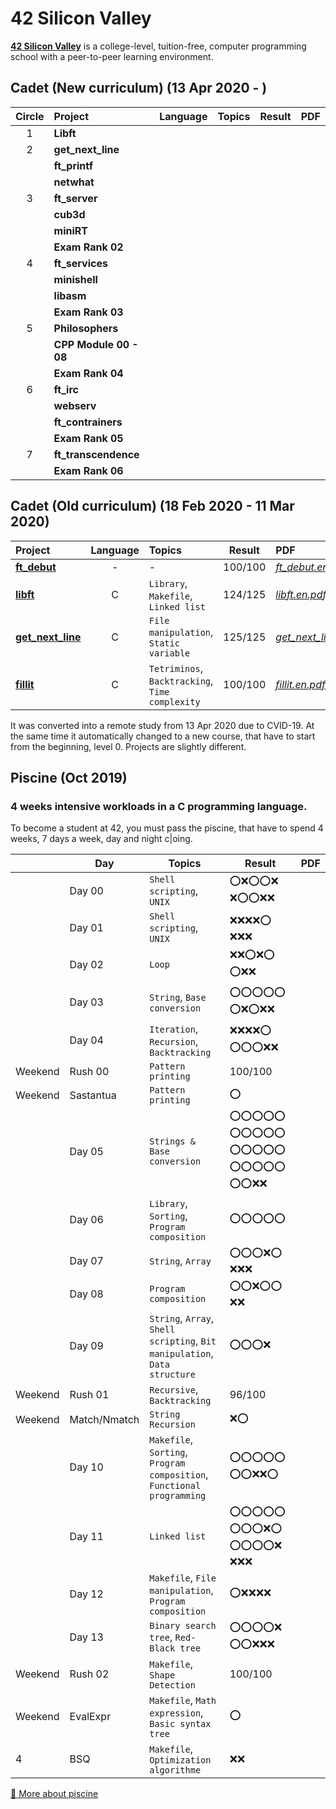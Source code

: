 # 42 Silicon Valley

**[42 Silicon Valley]** is a college-level, tuition-free, computer programming school with a peer-to-peer learning environment.

[42 Silicon Valley]: https://www.42.us.org

## Cadet (New curriculum) (13 Apr 2020 - )

|Circle|Project|Language|Topics|Result|PDF|
|:-:|:-|:-:|:-|:-:|:-|
|1|**Libft**|||||
|2|**get_next_line**|||||
||**ft_printf**|||||
||**netwhat**|||||
|3|**ft_server**|||||
||**cub3d**|||||
||**miniRT**|||||
||**Exam Rank 02**|||||
|4|**ft_services**|||||
||**minishell**|||||
||**libasm**|||||
||**Exam Rank 03**|||||
|5|**Philosophers**|||||
||**CPP Module 00 - 08**|||||
||**Exam Rank 04**|||||
|6|**ft_irc**|||||
||**webserv**|||||
||**ft_contrainers**|||||
||**Exam Rank 05**|||||
|7|**ft_transcendence**|||||
||**Exam Rank 06**|||||

## Cadet (Old curriculum) (18 Feb 2020 - 11 Mar 2020)

|Project|Language|Topics|Result|PDF|
|:-|:-:|:-|:-:|:-|
|[**ft_debut**]|-|-|100/100|[*ft_debut.en.pdf*]|
|[**libft**]|C|`Library`, `Makefile`, `Linked list`|124/125|[*libft.en.pdf*]|
|[**get_next_line**]|C|`File manipulation`, `Static variable`|125/125|[*get_next_line.en.pdf*]|
|[**fillit**]|C|`Tetriminos`, `Backtracking`, `Time complexity`|100/100|[*fillit.en.pdf*]|

[**ft_debut**]: https://github.com/lisy0123/42/tree/master/Cadet_old/ft_debut
[**libft**]: https://github.com/lisy0123/42/tree/master/Cadet_old/libft
[**get_next_line**]: https://github.com/lisy0123/42/tree/master/Cadet_old/get_next_line
[**fillit**]: https://github.com/lisy0123/42/tree/master/Cadet_old/fillit

[*ft_debut.en.pdf*]: https://github.com/lisy0123/42/blob/master/Cadet_old/PDF/ft_debut.en.pdf
[*libft.en.pdf*]: https://github.com/lisy0123/42/blob/master/Cadet_old/PDF/libft.en.pdf
[*get_next_line.en.pdf*]: https://github.com/lisy0123/42/blob/master/Cadet_old/PDF/get_next_line.en.pdf
[*fillit.en.pdf*]: https://github.com/lisy0123/42/blob/master/Cadet_old/PDF/fillit.en.pdf

It was converted into a remote study from 13 Apr 2020 due to CVID-19.
At the same time it automatically changed to a new course, that have to start from the beginning, level 0. 
Projects are slightly different.

## Piscine (Oct 2019)

### 4 weeks intensive workloads in a C programming language. 
To become a student at 42, you must pass the piscine, that have to spend 4 weeks, 7 days a week, day and night c|oing. 

||Day|Topics|Result|PDF|
|-|-|-|-|-|
||Day 00|`Shell scripting`, `UNIX`|:o::x::o::o::x: :x::o::o::x::x:||
||Day 01|`Shell scripting`, `UNIX`|:x::x::x::x::o: :x::x::x:||
||Day 02|`Loop`|:x::x::o::x::o: :o::x::x:||
||Day 03|`String`, `Base conversion`|:o::o::o::o::o: :o::x::o::x::x:||
||Day 04|`Iteration`, `Recursion`, `Backtracking`|:x::x::x::x::o: :o::o::o::x::x:||
|Weekend|Rush 00|`Pattern printing`|100/100||
|Weekend|Sastantua|`Pattern printing`|:o:||
||Day 05|`Strings & Base conversion`|:o::o::o::o::o: :o::o::o::o::o: :o::o::o::o::o: :o::o::o::o::o: :o::o::x::x:||
||Day 06|`Library`, `Sorting`, `Program composition`|:o::o::o::o::o:||
||Day 07|`String`, `Array`|:o::o::o::x::o: :x::x::x:||
||Day 08|`Program composition`|:o::o::x::o::o: :x::x:||
||Day 09|`String`, `Array`, `Shell scripting`, `Bit manipulation`, `Data structure`|:o::o::o::x:||
|Weekend|Rush 01|`Recursive`, `Backtracking`|96/100||
|Weekend|Match/Nmatch|`String Recursion`|:x::o:||
||Day 10|`Makefile`, `Sorting`, `Program composition`, `Functional programming`|:o::o::o::o::o: :o::o::x::x::o:||
||Day 11|`Linked list`|:o::o::o::o::o: :o::o::o::x::o: :o::o::o::o::x: :x::x::x:||
||Day 12|`Makefile`, `File manipulation`, `Program composition`|:o::x::x::x::x:||
||Day 13|`Binary search tree`, `Red-Black tree`|:o::o::o::o::x: :o::o::x::x::x:||
|Weekend|Rush 02|`Makefile`, `Shape Detection`|100/100||
|Weekend|EvalExpr|`Makefile`, `Math expression`, `Basic syntax tree`|:o:||
|4|BSQ|`Makefile`, `Optimization algorithme`|:x::x:||

[:book: More about piscine](https://www.42.us.org/program/piscine)
<!--stackedit_data:
eyJoaXN0b3J5IjpbOTcwNjc5MTE1LDIxMjk5Njg2NywtMTk1Nz
U0ODY5OCwtMTE5NTgxNzk1NCwtNjYwNTg2NTY5LDExNzczNzUz
MzYsMTIyMDkzOTQ5LC05NzY3Mjg1NzldfQ==
-->
